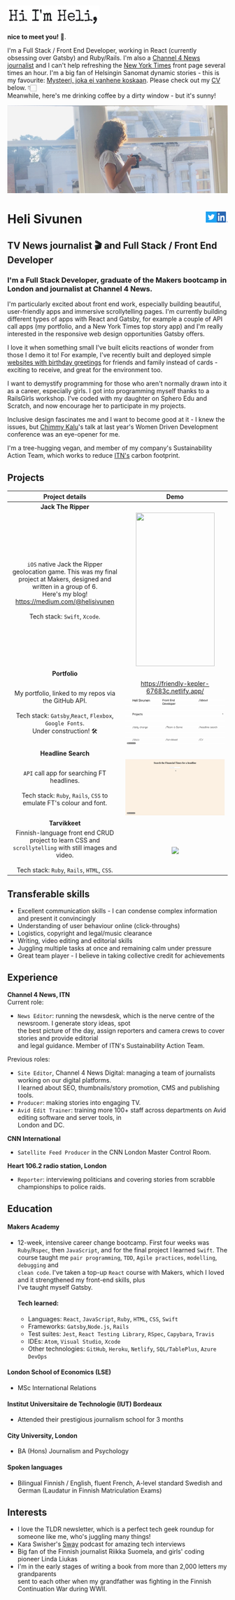 <img class=one src="./public/My_name.png" width="210" height="45"/>


**nice to meet you!** 👋.  

I'm a Full Stack / Front End Developer, working in React (currently obsessing over Gatsby) and Ruby/Rails. I'm also a <a href="https://www.channel4.com/news/">Channel 4 News journalist</a> and I can't help refreshing the <a href="https://www.nytimes.com/">New York Times</a> front page several times an hour. I'm a big fan of Helsingin Sanomat dynamic stories - this is my favourite: <a href="https://dynamic.hs.fi/2020/bodom/">Mysteeri, joka ei vanhene koskaan</a>. Please check out my <a href="https://github.com/PacificRebel/CV">CV</a> below. 👇🏻  
Meanwhile, here's me drinking coffee by a dirty window - but it's sunny!

<img src="./public/Window_1.png"/>  

# Heli Sivunen <a  href="https://www.linkedin.com/in/heli-sivunen/"> <img align="right" src="/public/LI-In-Bug.png" width="25" height="25"/><a  href="https://twitter.com/Heli_Sivunen"> <img align="right" src="/public/Twitter_Social_Icon_Square_Color.png" width="25" height="25"/></a>

## TV News journalist 🎬 and Full Stack / Front End Developer

### I'm a Full Stack Developer, graduate of the Makers bootcamp in London and journalist at Channel 4 News.  
I'm particularly excited about front end work, especially building beautiful, user-friendly apps and immersive scrollytelling pages. I'm currently building different types of apps with React and Gatsby, for example a couple of API call apps (my portfolio, and a New York Times top story app)  and I'm
really interested in the responsive web design opportunities Gatsby offers.  

I love it when something small I've built elicits reactions of wonder from those I demo it to! For example, I've recently built and deployed simple
    <a href="https://wizardly-lumiere-aae737.netlify.app/">websites with birthday greetings</a> for friends and family instead of cards - exciting to receive, and great for the environment too.   

I want to demystify programming for those who aren't normally drawn into it as a career, especially girls.
I got into programming myself thanks to a RailsGirls workshop. I've coded with my daughter on Sphero Edu and Scratch, and now encourage her to participate in my projects.  
    
Inclusive design fascinates me and I want to become good at it - I knew the issues, but <a href="https://www.chimmykalu.com/">Chimmy Kalu</a>'s talk at last year's Women Driven Development conference was an eye-opener for me.  

I'm a tree-hugging vegan, and member of my company's Sustainability Action Team, which works to reduce <a href="https://www.itn.co.uk/">ITN's</a> carbon footprint.

## Projects

|    Project details                                        |    Demo                                        |  
| :-------------------------------------------------: | :-------------------------------------------------: |  
|     **Jack The Ripper**
`iOS` native Jack the Ripper geolocation game. This was my final project at Makers,  designed and written in a group of 6. <br />Here's my blog! https://medium.com/@helisivunen <br /><br />Tech stack: `Swift`, `Xcode`.                   |     <img src="/public/JackTheRipper.gif" width="180" height="350"/>
|         **Portfolio**
|              My portfolio, linked to my repos via the GitHub API. <br /><br /> Tech stack: `Gatsby`,`React`, `Flexbox`, `Google Fonts`. <br /> Under construction! 🛠                                         |https://friendly-kepler-67683c.netlify.app/ <img src="/public/Portfolio.gif"/> |
|         **Headline Search**
|              `API` call app for searching FT headlines. <br /><br />Tech stack: `Ruby`, `Rails`, `CSS` to emulate FT's colour and font.                                          |  <img src="/public/FT.gif"/>|
|         **Tarvikkeet**                              |                                                   |
|              Finnish-language front end CRUD project to learn CSS and `scrollytelling` with still images and video. <br /><br /> Tech stack: `Ruby`, `Rails`, `HTML`, `CSS`.                                          | <img src="/public/Tarvikkeet_small.gif"/>

## Transferable skills

- Excellent communication skills - I can condense complex information and present it convincingly
- Understanding of user behaviour online (click-throughs)
- Logistics, copyright and legal/music clearance
- Writing, video editing and editorial skills
- Juggling multiple tasks at once and remaining calm under pressure
- Great team player - I believe in taking collective credit for achievements

## Experience

**Channel 4 News, ITN**     
Current role:
- `News Editor`: running the newsdesk, which is the nerve centre of the newsroom. I generate story ideas, spot  
  the best picture of the day, assign reporters and camera crews to cover stories and provide editorial  
  and legal guidance. Member of ITN's Sustainability Action Team.

Previous roles:   
- `Site Editor`, Channel 4 News Digital: managing a team of journalists working on our digital platforms.  
  I learned about SEO, thumbnails/story promotion, CMS and publishing tools.  
- `Producer`: making stories into engaging TV.
- `Avid Edit Trainer`: training more 100+ staff across departments on Avid editing software and server tools, in  
  London and DC.

**CNN International**   
- `Satellite Feed Producer` in the CNN London Master Control Room.  

**Heart 106.2 radio station, London**  
- `Reporter`: interviewing politicians and covering stories from scrabble championships to police raids.


## Education

#### Makers Academy

- 12-week, intensive career change bootcamp. First four weeks was `Ruby`/`Rspec`, then `JavaScript`, and for the
final project I learned `Swift`. The course taught me `pair programming`, `TDD`, `Agile practices`, `modelling`, `debugging` and  
`clean code`. I've taken a top-up `React` course with Makers, which I loved  and it strengthened my front-end skills, plus  
I've taught myself Gatsby.

    #### Tech learned:
    -	Languages: `React`, `JavaScript`, `Ruby`, `HTML`, `CSS`, `Swift`  
    -	Frameworks: `Gatsby`,`Node.js`, `Rails`  
    -	Test suites: `Jest`, `React Testing Library`, `RSpec`, `Capybara`, `Travis`  
    -	IDEs: `Atom`, `Visual Studio`, `Xcode`  
    -	Other technologies: `GitHub`, `Heroku`, `Netlify`, `SQL/TablePlus`, `Azure DevOps`   

#### London School of Economics (LSE)

- MSc International Relations

#### Institut Universitaire de Technologie (IUT) Bordeaux

- Attended their prestigious journalism school for 3 months

#### City University, London

- BA (Hons) Journalism and Psychology

#### Spoken languages

- Bilingual Finnish / English, fluent French, A-level standard Swedish and German (Laudatur in Finnish Matriculation Exams)


## Interests
- I love the TLDR newsletter, which is a perfect tech geek roundup for someone like me, who's juggling many things!
- Kara Swisher's <a href="https://www.nytimes.com/column/sway">Sway</a> podcast for amazing tech interviews
- Big fan of the Finnish journalist Riikka Suomela, and girls' coding pioneer Linda Liukas
- I'm in the early stages of writing a book from more than 2,000 letters my grandparents  
  sent to each other when my grandfather was fighting in the Finnish Continuation War during WWII.
